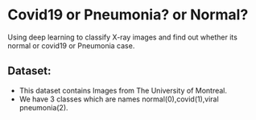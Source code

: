 # Covid19 or Pneumonia? or Normal?
Using deep learning to classify X-ray images and find out whether its normal or covid19 or Pneumonia case.

## Dataset:
- This dataset contains Images from The University of Montreal.
- We have 3 classes which are names normal(0),covid(1),viral pneumonia(2).


